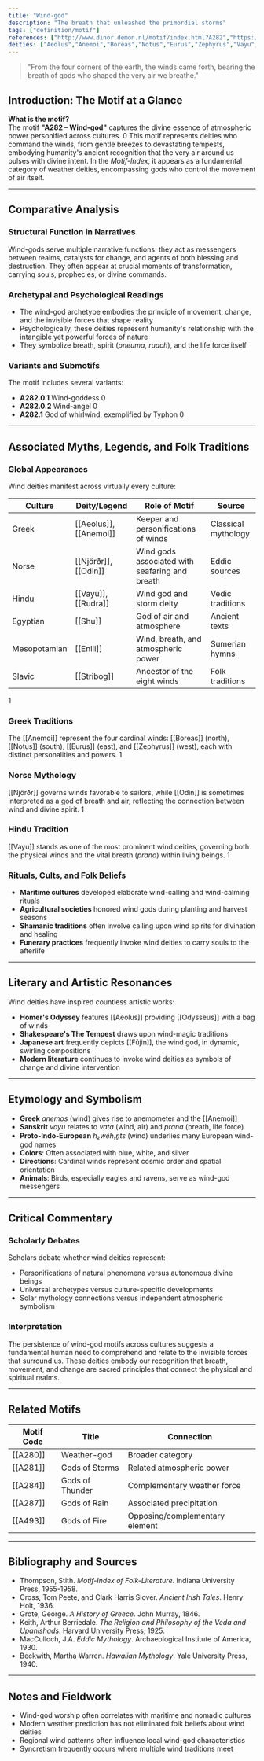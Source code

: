 ```yaml
---
title: "Wind-god"
description: "The breath that unleashed the primordial storms"
tags: ["definition/motif"]
references: ["http://www.dinor.demon.nl/motif/index.html?A282","https://en.wikipedia.org/wiki/List_of_wind_deities","https://en.wikipedia.org/wiki/List_of_deities_by_classification","https://en.wikipedia.org/wiki/Motif-Index_of_Folk-Literature","https://en.wikipedia.org/wiki/Aeolus","https://en.wikipedia.org/wiki/Anemoi","https://en.wikipedia.org/wiki/Vayu","https://en.wikipedia.org/wiki/Njörðr","https://en.wikipedia.org/wiki/Enlil"]
deities: ["Aeolus","Anemoi","Boreas","Notus","Eurus","Zephyrus","Vayu","Fūjin","Shinatsuhiko","Susanoo","Pazuzu","Aura","Cardea","Venti","Tritopatores","Thraskias","Vayu-Vata","Tuuletar","Ilmarinen","Fei Lian","Feng Po Po","Amihan","Anitun Tabu","Habagat","Lihangin","Bieggolmai","Biegkegaellies"]
---
```

> "From the four corners of the earth, the winds came forth, bearing the breath of gods who shaped the very air we breathe."

## Introduction: The Motif at a Glance

**What is the motif?**  
The motif **"A282 – Wind-god"** captures the divine essence of atmospheric power personified across cultures. <mcreference link="http://www.dinor.demon.nl/motif/index.html?A282" index="0">0</mcreference> This motif represents deities who command the winds, from gentle breezes to devastating tempests, embodying humanity's ancient recognition that the very air around us pulses with divine intent. In the *Motif-Index*, it appears as a fundamental category of weather deities, encompassing gods who control the movement of air itself.

---

## Comparative Analysis

### Structural Function in Narratives  
Wind-gods serve multiple narrative functions: they act as messengers between realms, catalysts for change, and agents of both blessing and destruction. They often appear at crucial moments of transformation, carrying souls, prophecies, or divine commands.

### Archetypal and Psychological Readings  
- The wind-god archetype embodies the principle of movement, change, and the invisible forces that shape reality
- Psychologically, these deities represent humanity's relationship with the intangible yet powerful forces of nature
- They symbolize breath, spirit (*pneuma*, *ruach*), and the life force itself

### Variants and Submotifs  
The motif includes several variants:
- **A282.0.1** Wind-goddess <mcreference link="http://www.dinor.demon.nl/motif/index.html?A282" index="0">0</mcreference>
- **A282.0.2** Wind-angel <mcreference link="http://www.dinor.demon.nl/motif/index.html?A282" index="0">0</mcreference>
- **A282.1** God of whirlwind, exemplified by Typhon <mcreference link="http://www.dinor.demon.nl/motif/index.html?A282" index="0">0</mcreference>

---

## Associated Myths, Legends, and Folk Traditions

### Global Appearances  
Wind deities manifest across virtually every culture:

| Culture | Deity/Legend | Role of Motif | Source |
|---------|-------------|----------------|---------|
| Greek | [[Aeolus]], [[Anemoi]] | Keeper and personifications of winds | Classical mythology |
| Norse | [[Njörðr]], [[Odin]] | Wind gods associated with seafaring and breath | Eddic sources |
| Hindu | [[Vayu]], [[Rudra]] | Wind god and storm deity | Vedic traditions |
| Egyptian | [[Shu]] | God of air and atmosphere | Ancient texts |
| Mesopotamian | [[Enlil]] | Wind, breath, and atmospheric power | Sumerian hymns |
| Slavic | [[Stribog]] | Ancestor of the eight winds | Folk traditions |

<mcreference link="https://en.wikipedia.org/wiki/List_of_wind_deities" index="1">1</mcreference>

### Greek Traditions
The [[Anemoi]] represent the four cardinal winds: [[Boreas]] (north), [[Notus]] (south), [[Eurus]] (east), and [[Zephyrus]] (west), each with distinct personalities and powers. <mcreference link="https://en.wikipedia.org/wiki/List_of_wind_deities" index="1">1</mcreference>

### Norse Mythology
[[Njörðr]] governs winds favorable to sailors, while [[Odin]] is sometimes interpreted as a god of breath and air, reflecting the connection between wind and divine spirit. <mcreference link="https://en.wikipedia.org/wiki/List_of_wind_deities" index="1">1</mcreference>

### Hindu Tradition
[[Vayu]] stands as one of the most prominent wind deities, governing both the physical winds and the vital breath (*prana*) within living beings. <mcreference link="https://en.wikipedia.org/wiki/List_of_wind_deities" index="1">1</mcreference>

### Rituals, Cults, and Folk Beliefs  
- **Maritime cultures** developed elaborate wind-calling and wind-calming rituals
- **Agricultural societies** honored wind gods during planting and harvest seasons
- **Shamanic traditions** often involve calling upon wind spirits for divination and healing
- **Funerary practices** frequently invoke wind deities to carry souls to the afterlife

---

## Literary and Artistic Resonances

Wind deities have inspired countless artistic works:
- **Homer's Odyssey** features [[Aeolus]] providing [[Odysseus]] with a bag of winds
- **Shakespeare's The Tempest** draws upon wind-magic traditions
- **Japanese art** frequently depicts [[Fūjin]], the wind god, in dynamic, swirling compositions
- **Modern literature** continues to invoke wind deities as symbols of change and divine intervention

---

## Etymology and Symbolism

- **Greek** *anemos* (wind) gives rise to anemometer and the [[Anemoi]]
- **Sanskrit** *vayu* relates to *vata* (wind, air) and *prana* (breath, life force)
- **Proto-Indo-European** *h₂wéh₁n̥ts* (wind) underlies many European wind-god names
- **Colors**: Often associated with blue, white, and silver
- **Directions**: Cardinal winds represent cosmic order and spatial orientation
- **Animals**: Birds, especially eagles and ravens, serve as wind-god messengers

---

## Critical Commentary

### Scholarly Debates  
Scholars debate whether wind deities represent:
- Personifications of natural phenomena versus autonomous divine beings
- Universal archetypes versus culture-specific developments
- Solar mythology connections versus independent atmospheric symbolism

### Interpretation  
The persistence of wind-god motifs across cultures suggests a fundamental human need to comprehend and relate to the invisible forces that surround us. These deities embody our recognition that breath, movement, and change are sacred principles that connect the physical and spiritual realms.

---

## Related Motifs

| Motif Code | Title | Connection |
|------------|-------|------------|
| [[A280]] | Weather-god | Broader category |
| [[A281]] | Gods of Storms | Related atmospheric power |
| [[A284]] | Gods of Thunder | Complementary weather force |
| [[A287]] | Gods of Rain | Associated precipitation |
| [[A493]] | Gods of Fire | Opposing/complementary element |

---

## Bibliography and Sources

- Thompson, Stith. *Motif-Index of Folk-Literature*. Indiana University Press, 1955-1958.
- Cross, Tom Peete, and Clark Harris Slover. *Ancient Irish Tales*. Henry Holt, 1936.
- Grote, George. *A History of Greece*. John Murray, 1846.
- Keith, Arthur Berriedale. *The Religion and Philosophy of the Veda and Upanishads*. Harvard University Press, 1925.
- MacCulloch, J.A. *Eddic Mythology*. Archaeological Institute of America, 1930.
- Beckwith, Martha Warren. *Hawaiian Mythology*. Yale University Press, 1940.

---

## Notes and Fieldwork

- Wind-god worship often correlates with maritime and nomadic cultures
- Modern weather prediction has not eliminated folk beliefs about wind deities
- Regional wind patterns often influence local wind-god characteristics
- Syncretism frequently occurs where multiple wind traditions meet